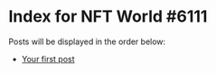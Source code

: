 # Index for NFT World #6111
Posts will be displayed in the order below:

- [Your first post](./001-first.md)


